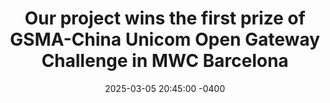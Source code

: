 ---
title: "Our project wins the first prize of GSMA-China Unicom Open Gateway Challenge in MWC Barcelona"
date: 2025-03-05 20:45:00 -0400
---